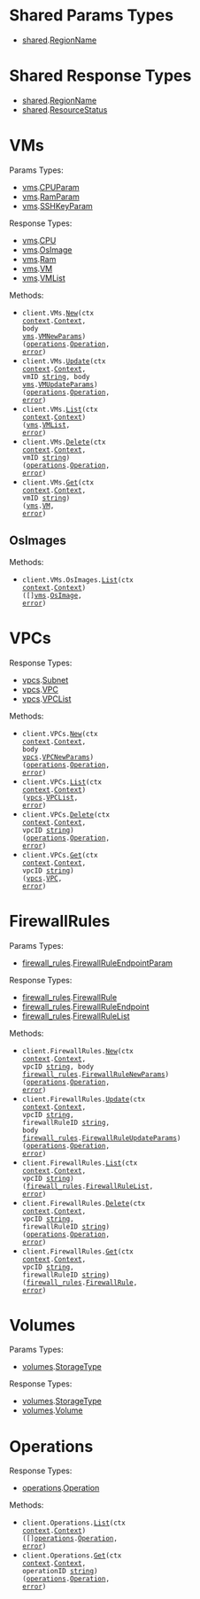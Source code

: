 # Shared Params Types

- <a href="https://pkg.go.dev/github.com/nirvana-labs/nirvana-go/shared">shared</a>.<a href="https://pkg.go.dev/github.com/nirvana-labs/nirvana-go/shared#RegionName">RegionName</a>

# Shared Response Types

- <a href="https://pkg.go.dev/github.com/nirvana-labs/nirvana-go/shared">shared</a>.<a href="https://pkg.go.dev/github.com/nirvana-labs/nirvana-go/shared#RegionName">RegionName</a>
- <a href="https://pkg.go.dev/github.com/nirvana-labs/nirvana-go/shared">shared</a>.<a href="https://pkg.go.dev/github.com/nirvana-labs/nirvana-go/shared#ResourceStatus">ResourceStatus</a>

# VMs

Params Types:

- <a href="https://pkg.go.dev/github.com/nirvana-labs/nirvana-go/vms">vms</a>.<a href="https://pkg.go.dev/github.com/nirvana-labs/nirvana-go/vms#CPUParam">CPUParam</a>
- <a href="https://pkg.go.dev/github.com/nirvana-labs/nirvana-go/vms">vms</a>.<a href="https://pkg.go.dev/github.com/nirvana-labs/nirvana-go/vms#RamParam">RamParam</a>
- <a href="https://pkg.go.dev/github.com/nirvana-labs/nirvana-go/vms">vms</a>.<a href="https://pkg.go.dev/github.com/nirvana-labs/nirvana-go/vms#SSHKeyParam">SSHKeyParam</a>

Response Types:

- <a href="https://pkg.go.dev/github.com/nirvana-labs/nirvana-go/vms">vms</a>.<a href="https://pkg.go.dev/github.com/nirvana-labs/nirvana-go/vms#CPU">CPU</a>
- <a href="https://pkg.go.dev/github.com/nirvana-labs/nirvana-go/vms">vms</a>.<a href="https://pkg.go.dev/github.com/nirvana-labs/nirvana-go/vms#OsImage">OsImage</a>
- <a href="https://pkg.go.dev/github.com/nirvana-labs/nirvana-go/vms">vms</a>.<a href="https://pkg.go.dev/github.com/nirvana-labs/nirvana-go/vms#Ram">Ram</a>
- <a href="https://pkg.go.dev/github.com/nirvana-labs/nirvana-go/vms">vms</a>.<a href="https://pkg.go.dev/github.com/nirvana-labs/nirvana-go/vms#VM">VM</a>
- <a href="https://pkg.go.dev/github.com/nirvana-labs/nirvana-go/vms">vms</a>.<a href="https://pkg.go.dev/github.com/nirvana-labs/nirvana-go/vms#VMList">VMList</a>

Methods:

- <code title="post /vms">client.VMs.<a href="https://pkg.go.dev/github.com/nirvana-labs/nirvana-go/vms#VMService.New">New</a>(ctx <a href="https://pkg.go.dev/context">context</a>.<a href="https://pkg.go.dev/context#Context">Context</a>, body <a href="https://pkg.go.dev/github.com/nirvana-labs/nirvana-go/vms">vms</a>.<a href="https://pkg.go.dev/github.com/nirvana-labs/nirvana-go/vms#VMNewParams">VMNewParams</a>) (<a href="https://pkg.go.dev/github.com/nirvana-labs/nirvana-go/operations">operations</a>.<a href="https://pkg.go.dev/github.com/nirvana-labs/nirvana-go/operations#Operation">Operation</a>, <a href="https://pkg.go.dev/builtin#error">error</a>)</code>
- <code title="patch /vms/{vm_id}">client.VMs.<a href="https://pkg.go.dev/github.com/nirvana-labs/nirvana-go/vms#VMService.Update">Update</a>(ctx <a href="https://pkg.go.dev/context">context</a>.<a href="https://pkg.go.dev/context#Context">Context</a>, vmID <a href="https://pkg.go.dev/builtin#string">string</a>, body <a href="https://pkg.go.dev/github.com/nirvana-labs/nirvana-go/vms">vms</a>.<a href="https://pkg.go.dev/github.com/nirvana-labs/nirvana-go/vms#VMUpdateParams">VMUpdateParams</a>) (<a href="https://pkg.go.dev/github.com/nirvana-labs/nirvana-go/operations">operations</a>.<a href="https://pkg.go.dev/github.com/nirvana-labs/nirvana-go/operations#Operation">Operation</a>, <a href="https://pkg.go.dev/builtin#error">error</a>)</code>
- <code title="get /vms">client.VMs.<a href="https://pkg.go.dev/github.com/nirvana-labs/nirvana-go/vms#VMService.List">List</a>(ctx <a href="https://pkg.go.dev/context">context</a>.<a href="https://pkg.go.dev/context#Context">Context</a>) (<a href="https://pkg.go.dev/github.com/nirvana-labs/nirvana-go/vms">vms</a>.<a href="https://pkg.go.dev/github.com/nirvana-labs/nirvana-go/vms#VMList">VMList</a>, <a href="https://pkg.go.dev/builtin#error">error</a>)</code>
- <code title="delete /vms/{vm_id}">client.VMs.<a href="https://pkg.go.dev/github.com/nirvana-labs/nirvana-go/vms#VMService.Delete">Delete</a>(ctx <a href="https://pkg.go.dev/context">context</a>.<a href="https://pkg.go.dev/context#Context">Context</a>, vmID <a href="https://pkg.go.dev/builtin#string">string</a>) (<a href="https://pkg.go.dev/github.com/nirvana-labs/nirvana-go/operations">operations</a>.<a href="https://pkg.go.dev/github.com/nirvana-labs/nirvana-go/operations#Operation">Operation</a>, <a href="https://pkg.go.dev/builtin#error">error</a>)</code>
- <code title="get /vms/{vm_id}">client.VMs.<a href="https://pkg.go.dev/github.com/nirvana-labs/nirvana-go/vms#VMService.Get">Get</a>(ctx <a href="https://pkg.go.dev/context">context</a>.<a href="https://pkg.go.dev/context#Context">Context</a>, vmID <a href="https://pkg.go.dev/builtin#string">string</a>) (<a href="https://pkg.go.dev/github.com/nirvana-labs/nirvana-go/vms">vms</a>.<a href="https://pkg.go.dev/github.com/nirvana-labs/nirvana-go/vms#VM">VM</a>, <a href="https://pkg.go.dev/builtin#error">error</a>)</code>

## OsImages

Methods:

- <code title="get /vms/os_images">client.VMs.OsImages.<a href="https://pkg.go.dev/github.com/nirvana-labs/nirvana-go/vms#OsImageService.List">List</a>(ctx <a href="https://pkg.go.dev/context">context</a>.<a href="https://pkg.go.dev/context#Context">Context</a>) ([]<a href="https://pkg.go.dev/github.com/nirvana-labs/nirvana-go/vms">vms</a>.<a href="https://pkg.go.dev/github.com/nirvana-labs/nirvana-go/vms#OsImage">OsImage</a>, <a href="https://pkg.go.dev/builtin#error">error</a>)</code>

# VPCs

Response Types:

- <a href="https://pkg.go.dev/github.com/nirvana-labs/nirvana-go/vpcs">vpcs</a>.<a href="https://pkg.go.dev/github.com/nirvana-labs/nirvana-go/vpcs#Subnet">Subnet</a>
- <a href="https://pkg.go.dev/github.com/nirvana-labs/nirvana-go/vpcs">vpcs</a>.<a href="https://pkg.go.dev/github.com/nirvana-labs/nirvana-go/vpcs#VPC">VPC</a>
- <a href="https://pkg.go.dev/github.com/nirvana-labs/nirvana-go/vpcs">vpcs</a>.<a href="https://pkg.go.dev/github.com/nirvana-labs/nirvana-go/vpcs#VPCList">VPCList</a>

Methods:

- <code title="post /vpcs">client.VPCs.<a href="https://pkg.go.dev/github.com/nirvana-labs/nirvana-go/vpcs#VPCService.New">New</a>(ctx <a href="https://pkg.go.dev/context">context</a>.<a href="https://pkg.go.dev/context#Context">Context</a>, body <a href="https://pkg.go.dev/github.com/nirvana-labs/nirvana-go/vpcs">vpcs</a>.<a href="https://pkg.go.dev/github.com/nirvana-labs/nirvana-go/vpcs#VPCNewParams">VPCNewParams</a>) (<a href="https://pkg.go.dev/github.com/nirvana-labs/nirvana-go/operations">operations</a>.<a href="https://pkg.go.dev/github.com/nirvana-labs/nirvana-go/operations#Operation">Operation</a>, <a href="https://pkg.go.dev/builtin#error">error</a>)</code>
- <code title="get /vpcs">client.VPCs.<a href="https://pkg.go.dev/github.com/nirvana-labs/nirvana-go/vpcs#VPCService.List">List</a>(ctx <a href="https://pkg.go.dev/context">context</a>.<a href="https://pkg.go.dev/context#Context">Context</a>) (<a href="https://pkg.go.dev/github.com/nirvana-labs/nirvana-go/vpcs">vpcs</a>.<a href="https://pkg.go.dev/github.com/nirvana-labs/nirvana-go/vpcs#VPCList">VPCList</a>, <a href="https://pkg.go.dev/builtin#error">error</a>)</code>
- <code title="delete /vpcs/{vpc_id}">client.VPCs.<a href="https://pkg.go.dev/github.com/nirvana-labs/nirvana-go/vpcs#VPCService.Delete">Delete</a>(ctx <a href="https://pkg.go.dev/context">context</a>.<a href="https://pkg.go.dev/context#Context">Context</a>, vpcID <a href="https://pkg.go.dev/builtin#string">string</a>) (<a href="https://pkg.go.dev/github.com/nirvana-labs/nirvana-go/operations">operations</a>.<a href="https://pkg.go.dev/github.com/nirvana-labs/nirvana-go/operations#Operation">Operation</a>, <a href="https://pkg.go.dev/builtin#error">error</a>)</code>
- <code title="get /vpcs/{vpc_id}">client.VPCs.<a href="https://pkg.go.dev/github.com/nirvana-labs/nirvana-go/vpcs#VPCService.Get">Get</a>(ctx <a href="https://pkg.go.dev/context">context</a>.<a href="https://pkg.go.dev/context#Context">Context</a>, vpcID <a href="https://pkg.go.dev/builtin#string">string</a>) (<a href="https://pkg.go.dev/github.com/nirvana-labs/nirvana-go/vpcs">vpcs</a>.<a href="https://pkg.go.dev/github.com/nirvana-labs/nirvana-go/vpcs#VPC">VPC</a>, <a href="https://pkg.go.dev/builtin#error">error</a>)</code>

# FirewallRules

Params Types:

- <a href="https://pkg.go.dev/github.com/nirvana-labs/nirvana-go/firewall_rules">firewall_rules</a>.<a href="https://pkg.go.dev/github.com/nirvana-labs/nirvana-go/firewall_rules#FirewallRuleEndpointParam">FirewallRuleEndpointParam</a>

Response Types:

- <a href="https://pkg.go.dev/github.com/nirvana-labs/nirvana-go/firewall_rules">firewall_rules</a>.<a href="https://pkg.go.dev/github.com/nirvana-labs/nirvana-go/firewall_rules#FirewallRule">FirewallRule</a>
- <a href="https://pkg.go.dev/github.com/nirvana-labs/nirvana-go/firewall_rules">firewall_rules</a>.<a href="https://pkg.go.dev/github.com/nirvana-labs/nirvana-go/firewall_rules#FirewallRuleEndpoint">FirewallRuleEndpoint</a>
- <a href="https://pkg.go.dev/github.com/nirvana-labs/nirvana-go/firewall_rules">firewall_rules</a>.<a href="https://pkg.go.dev/github.com/nirvana-labs/nirvana-go/firewall_rules#FirewallRuleList">FirewallRuleList</a>

Methods:

- <code title="post /vpcs/{vpc_id}/firewall_rules">client.FirewallRules.<a href="https://pkg.go.dev/github.com/nirvana-labs/nirvana-go/firewall_rules#FirewallRuleService.New">New</a>(ctx <a href="https://pkg.go.dev/context">context</a>.<a href="https://pkg.go.dev/context#Context">Context</a>, vpcID <a href="https://pkg.go.dev/builtin#string">string</a>, body <a href="https://pkg.go.dev/github.com/nirvana-labs/nirvana-go/firewall_rules">firewall_rules</a>.<a href="https://pkg.go.dev/github.com/nirvana-labs/nirvana-go/firewall_rules#FirewallRuleNewParams">FirewallRuleNewParams</a>) (<a href="https://pkg.go.dev/github.com/nirvana-labs/nirvana-go/operations">operations</a>.<a href="https://pkg.go.dev/github.com/nirvana-labs/nirvana-go/operations#Operation">Operation</a>, <a href="https://pkg.go.dev/builtin#error">error</a>)</code>
- <code title="patch /vpcs/{vpc_id}/firewall_rules/{firewall_rule_id}">client.FirewallRules.<a href="https://pkg.go.dev/github.com/nirvana-labs/nirvana-go/firewall_rules#FirewallRuleService.Update">Update</a>(ctx <a href="https://pkg.go.dev/context">context</a>.<a href="https://pkg.go.dev/context#Context">Context</a>, vpcID <a href="https://pkg.go.dev/builtin#string">string</a>, firewallRuleID <a href="https://pkg.go.dev/builtin#string">string</a>, body <a href="https://pkg.go.dev/github.com/nirvana-labs/nirvana-go/firewall_rules">firewall_rules</a>.<a href="https://pkg.go.dev/github.com/nirvana-labs/nirvana-go/firewall_rules#FirewallRuleUpdateParams">FirewallRuleUpdateParams</a>) (<a href="https://pkg.go.dev/github.com/nirvana-labs/nirvana-go/operations">operations</a>.<a href="https://pkg.go.dev/github.com/nirvana-labs/nirvana-go/operations#Operation">Operation</a>, <a href="https://pkg.go.dev/builtin#error">error</a>)</code>
- <code title="get /vpcs/{vpc_id}/firewall_rules">client.FirewallRules.<a href="https://pkg.go.dev/github.com/nirvana-labs/nirvana-go/firewall_rules#FirewallRuleService.List">List</a>(ctx <a href="https://pkg.go.dev/context">context</a>.<a href="https://pkg.go.dev/context#Context">Context</a>, vpcID <a href="https://pkg.go.dev/builtin#string">string</a>) (<a href="https://pkg.go.dev/github.com/nirvana-labs/nirvana-go/firewall_rules">firewall_rules</a>.<a href="https://pkg.go.dev/github.com/nirvana-labs/nirvana-go/firewall_rules#FirewallRuleList">FirewallRuleList</a>, <a href="https://pkg.go.dev/builtin#error">error</a>)</code>
- <code title="delete /vpcs/{vpc_id}/firewall_rules/{firewall_rule_id}">client.FirewallRules.<a href="https://pkg.go.dev/github.com/nirvana-labs/nirvana-go/firewall_rules#FirewallRuleService.Delete">Delete</a>(ctx <a href="https://pkg.go.dev/context">context</a>.<a href="https://pkg.go.dev/context#Context">Context</a>, vpcID <a href="https://pkg.go.dev/builtin#string">string</a>, firewallRuleID <a href="https://pkg.go.dev/builtin#string">string</a>) (<a href="https://pkg.go.dev/github.com/nirvana-labs/nirvana-go/operations">operations</a>.<a href="https://pkg.go.dev/github.com/nirvana-labs/nirvana-go/operations#Operation">Operation</a>, <a href="https://pkg.go.dev/builtin#error">error</a>)</code>
- <code title="get /vpcs/{vpc_id}/firewall_rules/{firewall_rule_id}">client.FirewallRules.<a href="https://pkg.go.dev/github.com/nirvana-labs/nirvana-go/firewall_rules#FirewallRuleService.Get">Get</a>(ctx <a href="https://pkg.go.dev/context">context</a>.<a href="https://pkg.go.dev/context#Context">Context</a>, vpcID <a href="https://pkg.go.dev/builtin#string">string</a>, firewallRuleID <a href="https://pkg.go.dev/builtin#string">string</a>) (<a href="https://pkg.go.dev/github.com/nirvana-labs/nirvana-go/firewall_rules">firewall_rules</a>.<a href="https://pkg.go.dev/github.com/nirvana-labs/nirvana-go/firewall_rules#FirewallRule">FirewallRule</a>, <a href="https://pkg.go.dev/builtin#error">error</a>)</code>

# Volumes

Params Types:

- <a href="https://pkg.go.dev/github.com/nirvana-labs/nirvana-go/volumes">volumes</a>.<a href="https://pkg.go.dev/github.com/nirvana-labs/nirvana-go/volumes#StorageType">StorageType</a>

Response Types:

- <a href="https://pkg.go.dev/github.com/nirvana-labs/nirvana-go/volumes">volumes</a>.<a href="https://pkg.go.dev/github.com/nirvana-labs/nirvana-go/volumes#StorageType">StorageType</a>
- <a href="https://pkg.go.dev/github.com/nirvana-labs/nirvana-go/volumes">volumes</a>.<a href="https://pkg.go.dev/github.com/nirvana-labs/nirvana-go/volumes#Volume">Volume</a>

# Operations

Response Types:

- <a href="https://pkg.go.dev/github.com/nirvana-labs/nirvana-go/operations">operations</a>.<a href="https://pkg.go.dev/github.com/nirvana-labs/nirvana-go/operations#Operation">Operation</a>

Methods:

- <code title="get /operations">client.Operations.<a href="https://pkg.go.dev/github.com/nirvana-labs/nirvana-go/operations#OperationService.List">List</a>(ctx <a href="https://pkg.go.dev/context">context</a>.<a href="https://pkg.go.dev/context#Context">Context</a>) ([]<a href="https://pkg.go.dev/github.com/nirvana-labs/nirvana-go/operations">operations</a>.<a href="https://pkg.go.dev/github.com/nirvana-labs/nirvana-go/operations#Operation">Operation</a>, <a href="https://pkg.go.dev/builtin#error">error</a>)</code>
- <code title="get /operations/{operation_id}">client.Operations.<a href="https://pkg.go.dev/github.com/nirvana-labs/nirvana-go/operations#OperationService.Get">Get</a>(ctx <a href="https://pkg.go.dev/context">context</a>.<a href="https://pkg.go.dev/context#Context">Context</a>, operationID <a href="https://pkg.go.dev/builtin#string">string</a>) (<a href="https://pkg.go.dev/github.com/nirvana-labs/nirvana-go/operations">operations</a>.<a href="https://pkg.go.dev/github.com/nirvana-labs/nirvana-go/operations#Operation">Operation</a>, <a href="https://pkg.go.dev/builtin#error">error</a>)</code>
